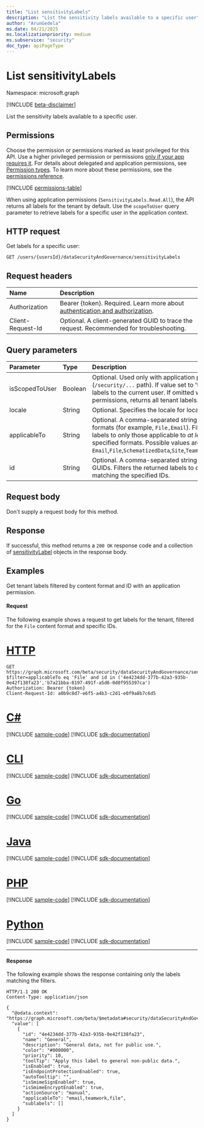 ```yaml
---
title: "List sensitivityLabels"
description: "List the sensitivity labels available to a specific user"
author: "ArunGedela"
ms.date: 04/21/2025
ms.localizationpriority: medium
ms.subservice: "security"
doc_type: apiPageType
---
```


# List sensitivityLabels

Namespace: microsoft.graph

[!INCLUDE [beta-disclaimer](../../includes/beta-disclaimer.md)]

List the sensitivity labels available to a specific user.

## Permissions

Choose the permission or permissions marked as least privileged for this API. Use a higher privileged permission or permissions [only if your app requires it](/graph/permissions-overview#best-practices-for-using-microsoft-graph-permissions). For details about delegated and application permissions, see [Permission types](/graph/permissions-overview#permission-types). To learn more about these permissions, see the [permissions reference](/graph/permissions-reference).

<!-- { "blockType": "permissions", "name": "purviewecosystem-sensitivitylabels-getsensitivitylabels-permissions" } -->
[!INCLUDE [permissions-table](../includes/permissions/userdatasecurityandgovernance-list-sensitivitylabels-permissions.md)]

When using application permissions (`SensitivityLabels.Read.All`), the API returns all labels for the tenant by default. Use the `scopeToUser` query parameter to retrieve labels for a specific user in the application context.


## HTTP request

Get labels for a specific user:

```http
GET /users/{usersId}/dataSecurityAndGovernance/sensitivityLabels
```

## Request headers

| Name                | Description                                                                                                                                 |
| :------------------ | :------------------------------------------------------------------------------------------------------------------------------------------ |
| Authorization       | Bearer {token}. Required. Learn more about [authentication and authorization](/graph/auth/auth-concepts).                                |
| Client-Request-Id   | Optional. A client-generated GUID to trace the request. Recommended for troubleshooting.                                                  |

## Query parameters

| Parameter      | Type             | Description                                                                                                                                                                                                                                                                                           |
| :------------- | :--------------- | :---------------------------------------------------------------------------------------------------------------------------------------------------------------------------------------------------------------------------------------------------------------------------------------------------- |
| isScopedToUser | Boolean          | Optional. Used only with application permissions (`/security/...` path). If value set to 'true' to scope labels to the current user. If omitted with application permissions, returns all tenant labels. |
| locale         | String           | Optional. Specifies the locale for localizable fields.                                                                                                                                        |
| applicableTo   | String           | Optional. A comma-separated string of content formats (for example, `File,Email`). Filters the returned labels to only those applicable to *at least one* of the specified formats. Possible values are `Email`,`File`,`SchematizedData`,`Site`,`Teamwork`,`UnifiedGroup`. |
| id             | String           | Optional. A comma-separated string of sensitivity label GUIDs. Filters the returned labels to only those matching the specified IDs. |

## Request body

Don't supply a request body for this method.

## Response

If successful, this method returns a `200 OK` response code and a collection of [sensitivityLabel](../resources/security-sensitivitylabel.md) objects in the response body.

## Examples

Get tenant labels filtered by content format and ID with an application permission.

#### Request

The following example shows a request to get labels for the tenant, filtered for the `File` content format and specific IDs.

# [HTTP](#tab/http)
<!-- {
  "blockType": "request",
  "name": "get_sensitivitylabels_user_filtered_app"
} -->
```msgraph-interactive
GET https://graph.microsoft.com/beta/security/dataSecurityAndGovernance/sensitivityLabels?$filter=applicableTo eq 'File' and id in ('4e4234dd-377b-42a3-935b-0e42f138fa23','b7a21bba-8197-491f-a5d6-0d0f955397ca')
Authorization: Bearer {token}
Client-Request-Id: a0b9c8d7-e6f5-a4b3-c2d1-e0f9a8b7c6d5
```

# [C#](#tab/csharp)
[!INCLUDE [sample-code](../includes/snippets/csharp/get-sensitivitylabels-user-filtered-app-csharp-snippets.md)]
[!INCLUDE [sdk-documentation](../includes/snippets/snippets-sdk-documentation-link.md)]

# [CLI](#tab/cli)
[!INCLUDE [sample-code](../includes/snippets/cli/get-sensitivitylabels-user-filtered-app-cli-snippets.md)]
[!INCLUDE [sdk-documentation](../includes/snippets/snippets-sdk-documentation-link.md)]

# [Go](#tab/go)
[!INCLUDE [sample-code](../includes/snippets/go/get-sensitivitylabels-user-filtered-app-go-snippets.md)]
[!INCLUDE [sdk-documentation](../includes/snippets/snippets-sdk-documentation-link.md)]

# [Java](#tab/java)
[!INCLUDE [sample-code](../includes/snippets/java/get-sensitivitylabels-user-filtered-app-java-snippets.md)]
[!INCLUDE [sdk-documentation](../includes/snippets/snippets-sdk-documentation-link.md)]

# [PHP](#tab/php)
[!INCLUDE [sample-code](../includes/snippets/php/get-sensitivitylabels-user-filtered-app-php-snippets.md)]
[!INCLUDE [sdk-documentation](../includes/snippets/snippets-sdk-documentation-link.md)]

# [Python](#tab/python)
[!INCLUDE [sample-code](../includes/snippets/python/get-sensitivitylabels-user-filtered-app-python-snippets.md)]
[!INCLUDE [sdk-documentation](../includes/snippets/snippets-sdk-documentation-link.md)]

---

#### Response

The following example shows the response containing only the labels matching the filters.

<!-- {
  "blockType": "response",
  "truncated": true,
  "@odata.type": "Collection(microsoft.graph.security.sensitivityLabel)"
} -->
```http
HTTP/1.1 200 OK
Content-Type: application/json

{
  "@odata.context": "https://graph.microsoft.com/beta/$metadata#security/dataSecurityAndGovernance/sensitivityLabel",
  "value": [
    {
      "id": "4e4234dd-377b-42a3-935b-0e42f138fa23",
      "name": "General",
      "description": "General data, not for public use.",
      "color": "#000000",
      "priority": 10,
      "toolTip": "Apply this label to general non-public data.",
      "isEnabled": true,
      "isEndpointProtectionEnabled": true,
      "autoTooltip": "",
      "isSmimeSignEnabled": true,
      "isSmimeEncryptEnabled": true,
      "actionSource": "manual",
      "applicableTo": "email,teamwork,file",
      "sublabels": []
    }
  ]
}
```
